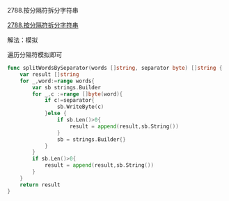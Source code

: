 2788.按分隔符拆分字符串

[2788.按分隔符拆分字符串](https://leetcode.cn/problems/split-strings-by-separator/)



解法：模拟



遍历分隔符模拟即可



```go
func splitWordsBySeparator(words []string, separator byte) []string {
	var result []string
	for _,word:=range words{
		var sb strings.Builder
		for _,c :=range []byte(word){
			if c!=separator{
				sb.WriteByte(c)
			}else {
				if sb.Len()>0{
					result = append(result,sb.String())
				}
				sb = strings.Builder{}
			}
		}
		if sb.Len()>0{
			result = append(result,sb.String())
		}
	}
	return result
}
```
